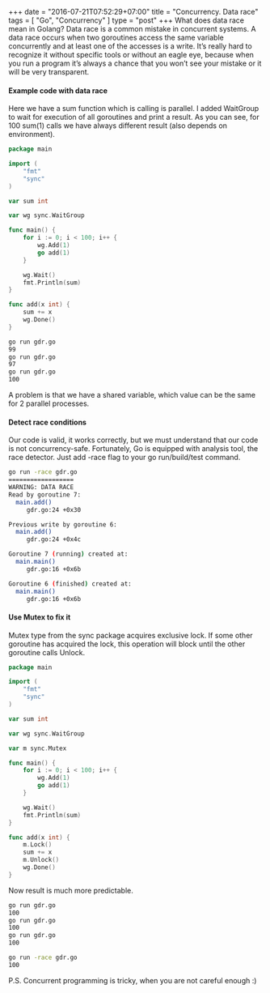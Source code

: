 +++
date = "2016-07-21T07:52:29+07:00"
title = "Concurrency. Data race"
tags = [ "Go", "Concurrency" ]
type = "post"
+++
What does data race mean in Golang? Data race is a common mistake in concurrent systems. A data race occurs when two goroutines access the same variable concurrently and at least one of the accesses is a write. It’s really hard to recognize it without specific tools or without an eagle eye, because when you run a program it’s always a chance that you won’t see your mistake or it will be very transparent.


#### Example code with data race

Here we have a sum function which is calling is parallel. I added WaitGroup to wait for execution of all goroutines and print a result. As you can see, for 100 sum(1) calls we have always different result (also depends on environment).

```go
package main

import (
	"fmt"
	"sync"
)

var sum int

var wg sync.WaitGroup

func main() {
	for i := 0; i < 100; i++ {
		wg.Add(1)
		go add(1)
	}

	wg.Wait()
	fmt.Println(sum)
}

func add(x int) {
	sum += x
	wg.Done()
}
```

```bash
go run gdr.go
99
go run gdr.go
97
go run gdr.go
100
```

A problem is that we have a shared variable, which value can be the same for 2 parallel processes.

#### Detect race conditions

Our code is valid, it works correctly, but we must understand that our code is not concurrency-safe. Fortunately, Go is equipped with analysis tool, the race detector. Just add -race flag to your go run/build/test command.

```bash
go run -race gdr.go
==================
WARNING: DATA RACE
Read by goroutine 7:
  main.add()
     gdr.go:24 +0x30

Previous write by goroutine 6:
  main.add()
     gdr.go:24 +0x4c

Goroutine 7 (running) created at:
  main.main()
     gdr.go:16 +0x6b

Goroutine 6 (finished) created at:
  main.main()
     gdr.go:16 +0x6b
```

#### Use Mutex to fix it

Mutex type from the sync package acquires exclusive lock. If some other goroutine has acquired the lock, this operation will block until the other goroutine calls Unlock.

```go
package main

import (
	"fmt"
	"sync"
)

var sum int

var wg sync.WaitGroup

var m sync.Mutex

func main() {
	for i := 0; i < 100; i++ {
		wg.Add(1)
		go add(1)
	}

	wg.Wait()
	fmt.Println(sum)
}

func add(x int) {
	m.Lock()
	sum += x
	m.Unlock()
	wg.Done()
}
```

Now result is much more predictable.

```bash
go run gdr.go
100
go run gdr.go
100
go run gdr.go
100

go run -race gdr.go
100
```

P.S. Concurrent programming is tricky, when you are not careful enough :)
